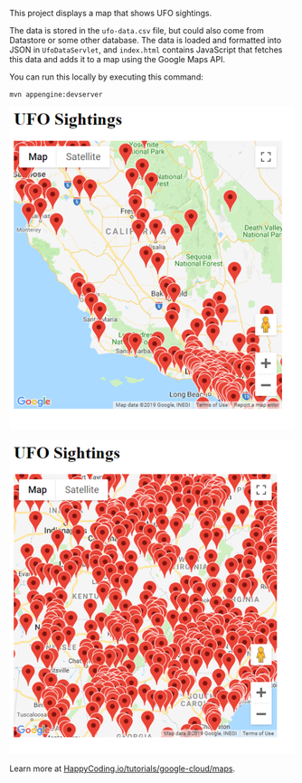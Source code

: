 This project displays a map that shows UFO sightings.

The data is stored in the `ufo-data.csv` file, but could also come from Datastore or some other database. The data is loaded and formatted into JSON in `UfoDataServlet`, and `index.html` contains JavaScript that fetches this data and adds it to a map using the Google Maps API.

You can run this locally by executing this command:

```
mvn appengine:devserver
```

![UFO data on map](screenshot-1.png)

![UFO data on map](screenshot-2.png)

Learn more at [HappyCoding.io/tutorials/google-cloud/maps](https://happycoding.io/tutorials/google-cloud/maps).